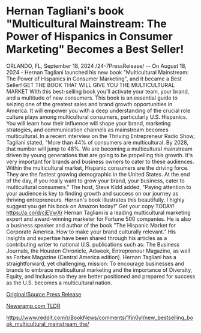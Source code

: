 # Hernan Tagliani's book "Multicultural Mainstream: The Power of Hispanics in Consumer Marketing" Becomes a Best Seller!

ORLANDO, FL, September 18, 2024 /24-7PressRelease/ -- On August 18, 2024 - Hernan Tagliani launched his new book "Multicultural Mainstream: The Power of Hispanics in Consumer Marketing", and it became a Best Seller!  GET THE BOOK THAT WILL GIVE YOU THE MULTICULTURAL MARKET With this best-selling book you'll activate your team, your brand, and a multitude of new consumers.  This book is an essential guide to seizing one of the greatest sales and brand growth opportunities in America. It will empower you with a deep understanding of the crucial role culture plays among multicultural consumers, particularly U.S. Hispanics. You will learn how their influence will shape your brand, marketing strategies, and communication channels as mainstream becomes multicultural.  In a recent interview on the Thriving Entrepreneur Radio Show, Tagliani stated, "More than 44% of consumers are multicultural. By 2028, that number will jump to 48%. We are becoming a multicultural mainstream driven by young generations that are going to be propelling this growth. It's very important for brands and business owners to cater to these audiences. Within the multicultural market, Hispanic consumers are the driving force. They are the fastest growing demographic in the United States. At the end of the day, if you really want to grow your brand, your business, cater to multicultural consumers."  The host, Steve Kidd added, "Paying attention to your audience is key to finding growth and success on our journey as thriving entrepreneurs. Hernan's book illustrates this beautifully. I highly suggest you get his book on Amazon today!"  Get your copy TODAY! https://a.co/d/cjEVwXr  Hernan Tagliani is a leading multicultural marketing expert and award-winning marketer for Fortune 500 companies. He is also a business speaker and author of the book "The Hispanic Market for Corporate America. How to make your brand culturally relevant." His insights and expertise have been shared through his articles as a contributing writer to national U.S. publications such as: The Business Journals, the Houston Chronicle, Adweek, Entrepreneur Magazine, as well as Forbes Magazine (Central America edition).  Hernan Tagliani has a straightforward, yet challenging, mission: To encourage businesses and brands to embrace multicultural marketing and the importance of Diversity, Equity, and Inclusion so they are better positioned and prepared for success as the U.S. becomes a multicultural nation. 

[Original/Source Press Release](https://www.24-7pressrelease.com/press-release/514406/hernan-taglianis-book-multicultural-mainstream-the-power-of-hispanics-in-consumer-marketing-becomes-a-best-seller)
                    

[Newsramp.com TLDR](None) 

https://www.reddit.com/r/BookNews/comments/1fjn0yl/new_bestselling_book_multicultural_mainstream_the/